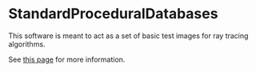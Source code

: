# StandardProceduralDatabases
This software is meant to act as a set of basic test images for ray tracing algorithms.

See [this page](http://www.realtimerendering.com/resources/SPD/) for more information.

